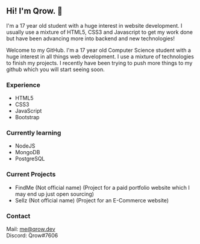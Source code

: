 ## Hi! I'm Qrow. 👋 ##

I'm a 17 year old student with a huge interest in website development. I usually use a mixture of HTML5, CSS3 and Javascript to get my work done but have been advancing more into backend and new technologies!

Welcome to my GitHub. I'm a 17 year old Computer Science student with a huge interest in all things web development. I use a mixture of technologies to finish my projects. I recently have been trying to push more things to my github which you will start seeing soon.

### Experience ###
  * HTML5
  * CSS3
  * JavaScript
  * Bootstrap

### Currently learning ###
  * NodeJS
  * MongoDB
  * PostgreSQL

### Current Projects ###
  * FindMe (Not official name) (Project for a paid portfolio website which I may end up just open sourcing)
  * Sellz (Not official name) (Project for an E-Commerce website)

### Contact ###

Mail: me@qrow.dev  
Discord: Qrow#7606
